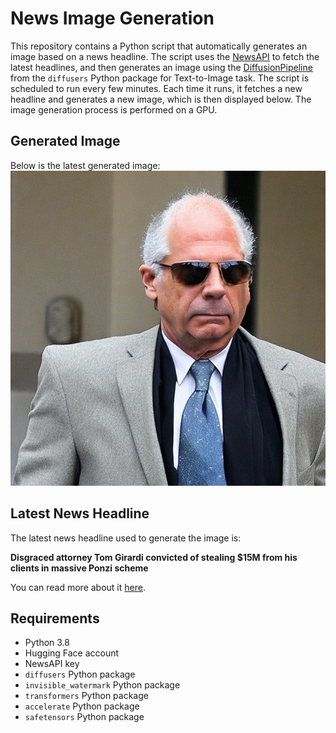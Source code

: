 # News Image Generation
This repository contains a Python script that automatically generates an image based on a news headline. The script uses the [NewsAPI](https://newsapi.org/) to fetch the latest headlines, and then generates an image using the [DiffusionPipeline](https://github.com/huggingface/diffusers) from the `diffusers` Python package for Text-to-Image task.
The script is scheduled to run every few minutes. Each time it runs, it fetches a new headline and generates a new image, which is then displayed below. The image generation process is performed on a GPU.

## Generated Image
Below is the latest generated image:
![Generated Image](image.png)

## Latest News Headline
The latest news headline used to generate the image is:

**Disgraced attorney Tom Girardi convicted of stealing $15M from his clients in massive Ponzi scheme**

You can read more about it [here](https://news.google.com/rss/articles/CBMiqwFBVV95cUxObWlZSEsxVXVtc2lYaS1KcVJwN2xza0tFOER6cVNQTkhZU1BmaHU2SHVERFA5TTZBSFJvMjFPS2MwekwxWnNCT3pzS2l2Y3NsMVZlRWp4YW1yYWx3ZUM4Mm85UTRLNkplbzlMM1p3bHFfMTNkRENVbGhJelNKSFlaR1g1c1Mzd2hTUFJGNXZGX0xnWG5sNlAzd0tXM3FxeTBHeVkzdXdmZVRHTEE?oc=5).

## Requirements
- Python 3.8
- Hugging Face account
- NewsAPI key
- `diffusers` Python package
- `invisible_watermark` Python package
- `transformers` Python package
- `accelerate` Python package
- `safetensors` Python package
